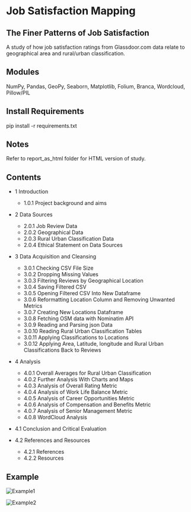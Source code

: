 # Job Satisfaction Mapping
## The Finer Patterns of Job Satisfaction
A study of how job satisfaction ratings from Glassdoor.com data relate to geographical area and rural/urban classification.

## Modules
NumPy, Pandas, GeoPy, Seaborn, Matplotlib, Folium, Branca, Wordcloud, Pillow/PIL

## Install Requirements
pip install -r requirements.txt

## Notes
Refer to report_as_html folder for HTML version of study.

## Contents
- 1 Introduction

  - 1.0.1 Project background and aims

- 2 Data Sources
  - 2.0.1 Job Review Data
  - 2.0.2 Geographical Data
  - 2.0.3 Rural Urban Classification Data
  - 2.0.4 Ethical Statement on Data Sources
    
- 3 Data Acquisition and Cleansing
  - 3.0.1 Checking CSV File Size
  - 3.0.2 Dropping Missing Values
  - 3.0.3 Filtering Reviews by Geographical Location
  - 3.0.4 Saving Filtered CSV
  - 3.0.5 Opening Filtered CSV Into New Dataframe
  - 3.0.6 Reformatting Location Column and Removing Unwanted Metrics
  - 3.0.7 Creating New Locations Dataframe
  - 3.0.8 Fetching OSM data with Nominatim API
  - 3.0.9 Reading and Parsing json Data
  - 3.0.10 Reading Rural Urban Classification Tables
  - 3.0.11 Applying Classifications to Locations
  - 3.0.12 Applying Area, Latitude, longitude and Rural Urban Classifications Back to Reviews

- 4 Analysis
  - 4.0.1 Overall Averages for Rural Urban Classification
  - 4.0.2 Further Analysis With Charts and Maps
  - 4.0.3 Analysis of Overall Rating Metric
  - 4.0.4 Analysis of Work Life Balance Metric
  - 4.0.5 Analysis of Career Opportunities Metric
  - 4.0.6 Analysis of Compensation and Benefits Metric
  - 4.0.7 Analysis of Senior Management Metric
  - 4.0.8 WordCloud Analysis

- 4.1 Conclusion and Critical Evaluation

- 4.2 References and Resources
  - 4.2.1 References
  - 4.2.2 Resources

## Example

![Example1](https://github.com/JJ-10/Job_Satisfaction_Mapping/assets/83073590/832102ef-6e2a-4648-b9fa-746e4c8907df)

![Example2](https://github.com/JJ-10/Job_Satisfaction_Mapping/assets/83073590/5ec4d4b3-43bd-487e-8370-599e9050a189)


